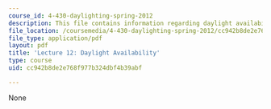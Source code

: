 ```yaml
---
course_id: 4-430-daylighting-spring-2012
description: This file contains information regarding daylight availability.
file_location: /coursemedia/4-430-daylighting-spring-2012/cc942b8de2e768f977b324dbf4b39abf_MIT4_430S12_lec12.pdf
file_type: application/pdf
layout: pdf
title: 'Lecture 12: Daylight Availability'
type: course
uid: cc942b8de2e768f977b324dbf4b39abf

---
```

None